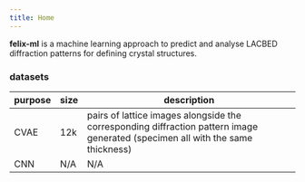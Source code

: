 ```yaml
---
title: Home
---
```


**felix-ml** is a machine learning approach to predict and analyse LACBED diffraction patterns for defining crystal structures. 

### datasets

| purpose | size | description |
|---------|------|-------------|
|CVAE|12k|pairs of lattice images alongside the corresponding diffraction pattern image generated (specimen all with the same thickness)|
|CNN|N/A|N/A|